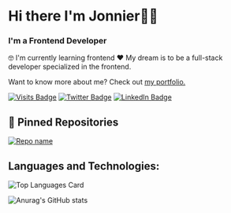 <div>
  
# Hi there I'm Jonnier👋🏽

### I'm a Frontend Developer
🤓 I'm currently learning frontend ❤️ My dream is to be a full-stack developer specialized in the frontend.
  
 Want to know more about me? Check out [my portfolio.](https://www.jonniermartinez.com/)
 
[![Visits Badge](https://badges.pufler.dev/visits/jonniermartinez/jonniermartinez)](https://www.jonniermartinez.com/)
[![Twitter Badge](https://img.shields.io/badge/Twitter-Profile-informational?style=flat&logo=twitter&logoColor=white&color=1CA2F1)](https://twitter.com/jonniermartinez)
[![LinkedIn Badge](https://img.shields.io/badge/LinkedIn-Profile-informational?style=flat&logo=linkedin&logoColor=white&color=0D76A8)](https://www.linkedin.com/in/jonnier-alejandro-martinez-sanchez/)

</div>
 
## 📌 Pinned Repositories

[![Repo name](https://github-readme-stats.vercel.app/api/pin/?username=jonniermartinez&repo=wordle&theme=gruvbox)](https://github.com/jonniermartinez/wordle)


## Languages and Technologies:
![Top Languages Card](https://github-readme-stats.vercel.app/api/top-langs/?username=jonniermartinez&layout=compact&theme=gruvbox)


![Anurag's GitHub stats](https://github-readme-stats.vercel.app/api?username=jonniermartinez&show_icons=true&theme=gruvbox)
